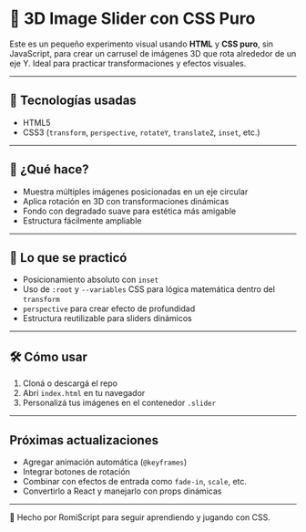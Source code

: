 # 🎠 3D Image Slider con CSS Puro

Este es un pequeño experimento visual usando **HTML** y **CSS puro**, sin JavaScript, para crear un carrusel de imágenes 3D que rota alrededor de un eje Y. Ideal para practicar transformaciones y efectos visuales.

---

## 🧩 Tecnologías usadas

- HTML5
- CSS3 (`transform`, `perspective`, `rotateY`, `translateZ`, `inset`, etc.)

---

## 🎯 ¿Qué hace?

- Muestra múltiples imágenes posicionadas en un eje circular
- Aplica rotación en 3D con transformaciones dinámicas
- Fondo con degradado suave para estética más amigable
- Estructura fácilmente ampliable

---


## 🧠 Lo que se practicó

- Posicionamiento absoluto con `inset`
- Uso de `:root` y `--variables` CSS para lógica matemática dentro del `transform`
- `perspective` para crear efecto de profundidad
- Estructura reutilizable para sliders dinámicos

---

## 🛠 Cómo usar

1. Cloná o descargá el repo
2. Abrí `index.html` en tu navegador
3. Personalizá tus imágenes en el contenedor `.slider`

---

## Próximas actualizaciones

- Agregar animación automática (`@keyframes`)
- Integrar botones de rotación
- Combinar con efectos de entrada como `fade-in`, `scale`, etc.
- Convertirlo a React y manejarlo con props dinámicas

---

💜 Hecho por RomiScript para seguir aprendiendo y jugando con CSS.
